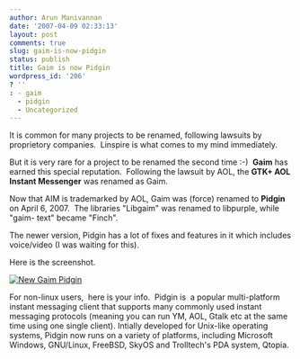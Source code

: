 ```yaml
---
author: Arun Manivannan
date: '2007-04-09 02:33:13'
layout: post
comments: true
slug: gaim-is-now-pidgin
status: publish
title: Gaim is now Pidgin
wordpress_id: '206'
? ''
: - gaim
  - pidgin
  - Uncategorized
---
```


[][1]It is common for many projects to be renamed, following lawsuits by
proprietory companies.  Linspire is what comes to my mind immediately.

But it is very rare for a project to be renamed the second time :-)  **Gaim**
has earned this special reputation.  Following the lawsuit by AOL, the **GTK+
AOL Instant Messenger** was renamed as Gaim.

Now that AIM is trademarked by AOL, Gaim was (force) renamed to **Pidgin** on
April 6, 2007.  The libraries "Libgaim" was renamed to libpurple, while "gaim-
text" became "Finch".

The newer version, Pidgin has a lot of fixes and features in it which includes
voice/video (I was waiting for this).

Here is the screenshot.

[![New Gaim Pidgin][2]][1]

For non-linux users,  here is your info.  Pidgin is  a popular multi-platform
instant messaging client that supports many commonly used instant messaging
protocols (meaning you can run YM, AOL, Gtalk etc at the same time using one
single client). Intially developed for Unix-like operating systems, Pidgin now
runs on a variety of platforms, including Microsoft Windows, GNU/Linux,
FreeBSD, SkyOS and Trolltech's PDA system, Qtopia.

   [1]: http://www.arunma.com/wp-content/uploads/2007/04/pidgin.png (New Gaim
Pidgin)

   [2]: http://www.arunma.com/wp-content/uploads/2007/04/pidgin.thumbnail.png

